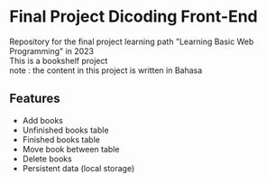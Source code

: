 # Final Project Dicoding Front-End
Repository for the final project learning path "Learning Basic Web Programming" in 2023<br>
This is a bookshelf project<br>
note : the content in this project is written in Bahasa<br>

## Features
- Add books
- Unfinished books table
- Finished books table
- Move book between table
- Delete books
- Persistent data (local storage)
